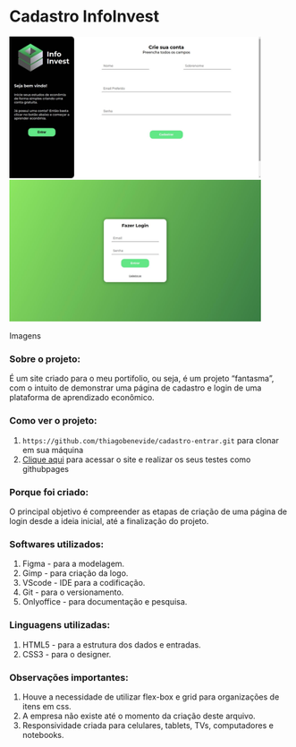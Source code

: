 # Cadastro InfoInvest
<div>
  <img src="image/cadastro1.jpeg" width=450px>
  <img src="image/entrar.jpeg" width=450px>
</div>


Imagens
### Sobre o projeto:
É um site criado para o meu portifolio, ou seja, é um projeto “fantasma”, com o intuito de demonstrar uma página de cadastro e login de uma plataforma de aprendizado econômico.

### Como ver o projeto:
1. `https://github.com/thiagobenevide/cadastro-entrar.git` para clonar em sua máquina
2. <a href="https://thiagobenevide.github.io/cadastro-entrar/" target="_blank">Clique aqui<a> para acessar o site e realizar os seus testes como githubpages

### Porque foi criado:
O principal objetivo é compreender as etapas de criação de uma página de login desde a ideia inicial, até a finalização do projeto.

### Softwares utilizados:
1. Figma - para a modelagem.
2. Gimp - para criação da logo.
3. VScode - IDE para a codificação.
4. Git - para o versionamento.
5. Onlyoffice - para documentação e pesquisa.

### Linguagens utilizadas:
1. HTML5 - para a estrutura dos dados e entradas.
2. CSS3 - para o designer.

### Observações importantes:
1. Houve a necessidade de utilizar flex-box e grid para organizações de itens em css.
2. A empresa não existe até o momento da criação deste arquivo.
3. Responsividade criada para celulares, tablets, TVs, computadores e notebooks.
